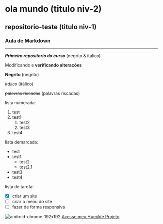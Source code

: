 # ola mundo (titulo niv-2)
 ## repositorio-teste (titulo niv-1)
### Aula de Markdown
***
__*Primeiro repositorio do curso*__ (negrito & itálico)

Modificando e __verificando alterações__

**Negrito** (negrito)

*itálico* (itálico)

~~palavras riscadas~~ (palavras riscadas)

lista numerada:

1. test
1. test1
   1. test2
   1. test3
1. test4

lista demarcada:

* test
* test1
   * test2
   * test2.1
* test3
* test4 

lista de tarefa:


- [x] criar um site
- [ ] criar o menu do site
- [ ] fazer de forma responsiva

![android-chrome-192x192](https://user-images.githubusercontent.com/94310938/141844896-296c4123-a818-42cd-b4d5-a3e985c251d8.png)
[Acesse meu Humilde Projeto](https://esdrasmarcelinodasilva.github.io)
